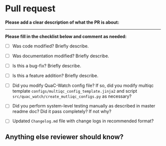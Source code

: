# Pull request

**Please add a clear description of what the PR is about:**

------

**Please fill in the checklist below and comment as needed:**

- [ ] Was code modified? Briefly describe.
- [ ] Was documentation modified? Briefly describe.
- [ ] Is this a bug-fix? Briefly describe.
- [ ] Is this a feature addition? Briefly describe.
- [ ] Did you modify QuaC-Watch config file? If so, did you modify multiqc template
  `configs/multiqc_config_template.jinja2` and script `src/quac_watch/create_mutliqc_configs.py` as necessary?
- [ ] Did you perform system-level testing manually as described in master readme doc? Did it pass completely? If not why?
- [ ] Updated `Changelog.md` file with change logs in recommended format?


## Anything else reviewer should know?
